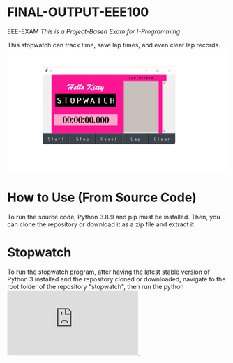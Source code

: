 # FINAL-OUTPUT-EEE100
EEE-EXAM
_This is a Project-Based Exam for I-Programming_

This stopwatch can track time, save lap times, and even clear lap records.
![stopwatch](https://github.com/CristineTerante/FINAL-OUTPUT-EEE100-/blob/master/stopwatch/hello%20kitty%20stopwatch.png)

# How to Use (From Source Code)
To run the source code, Python 3.8.9 and pip must be installed. Then, you can clone the repository or download it as a zip file and extract it.

# Stopwatch
To run the stopwatch program, after having the latest stable version of Python 3 installed and the repository cloned or downloaded, navigate to the root folder of the repository "stopwatch", then run the python ![Hello Kitty Stopwatch](https://github.com/CristineTerante/FINAL-OUTPUT-EEE100-/blob/master/stopwatch/Hello%20Kitty%20Stopwatch.py).
